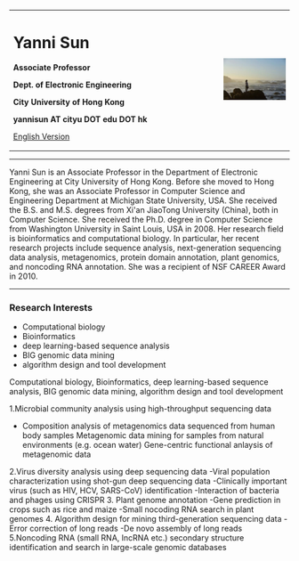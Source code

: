 <div>
<table border="0">
  <tr>
    <td width="75%">
      <h1>Yanni Sun</h1>
      <p><b>Associate Professor</b></p>
      <p><b>Dept. of Electronic Engineering</b></p>
      <p><b>City University of Hong Kong</b></p>
      <p><b>yannisun AT cityu DOT edu DOT hk</b></p>
      <p><a href="/index-en.html">English Version</a></p>
    </td>
    <td width="25%">
      <img src="/yanni.jpeg" width="100%">
    </td>
  </tr>
</table>
</div>

---

Yanni Sun is an Associate Professor in the Department of Electronic Engineering at City University of Hong Kong. Before she moved to Hong Kong, she was an Associate Professor in Computer Science and Engineering Department at Michigan State University, USA. She received the B.S. and M.S. degrees from Xi'an JiaoTong University (China), both in Computer Science. She received the Ph.D. degree in Computer Science from Washington University in Saint Louis, USA in 2008. Her research field is bioinformatics and computational biology. In particular, her recent research projects include sequence analysis, next-generation sequencing data analysis, metagenomics, protein domain annotation, plant genomics, and noncoding RNA annotation. She was a recipient of NSF CAREER Award in 2010.

---


### Research Interests
- Computational biology
- Bioinformatics
- deep learning-based sequence analysis
- BIG genomic data mining
- algorithm design and tool development


Computational biology, Bioinformatics, deep learning-based sequence analysis, BIG genomic data mining, algorithm design and tool development

1.Microbial community analysis using high-throughput sequencing data
- Composition analysis of metagenomics data sequenced from human body samples
Metagenomic data mining for samples from natural environments (e.g. ocean water)
Gene-centric functional anlaysis of metagenomic data

2.Virus diversity analysis using deep sequencing data
-Viral population characterization using shot-gun deep sequencing data
-Clinically important virus (such as HIV, HCV, SARS-CoV) identification
-Interaction of bacteria and phages using CRISPR
3. Plant genome annotation
-Gene prediction in crops such as rice and maize
-Small nocoding RNA search in plant genomes
4. Algorithm design for mining third-generation sequencing data
-Error correction of long reads
-De novo assembly of long reads
5.Noncoding RNA (small RNA, lncRNA etc.) secondary structure identification and search in large-scale genomic databases
